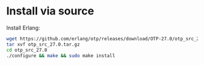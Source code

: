 # Install via source

Install Erlang:

```sh
wget https://github.com/erlang/otp/releases/download/OTP-27.0/otp_src_27.0.tar.gz
tar xvf otp_src_27.0.tar.gz
cd otp_src_27.0
./configure && make && sudo make install
```
